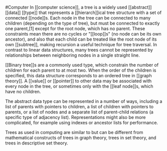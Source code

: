 #Computer 
In [[computer science]], a tree is a widely used [[abstract]] [[data]] [[type]] that represents a [[hierarch]]ical tree structure with a set of connected [[node]]s. Each node in the tree can be connected to many children (depending on the type of tree), but must be connected to exactly one parent,[1] except for the root node, which has no parent. These constraints mean there are no cycles or "[[loop]]s" (no node can be its own ancestor), and also that each child can be treated like the root node of its own [[subtree]], making recursion a useful technique for tree traversal. In contrast to linear data structures, many trees cannot be represented by relationships between neighboring nodes in a single straight line.

[[Binary tree]]s are a commonly used type, which constrain the number of children for each parent to at most two. When the order of the children is specified, this data structure corresponds to an ordered tree in [[graph theory]]. A [[value]] or [[pointer]] to other data may be associated with every node in the tree, or sometimes only with the [[leaf node]]s, which have no children.

The abstract data type can be represented in a number of ways, including a list of parents with pointers to children, a list of children with pointers to parents, or a list of nodes and a separate list of parent-child relations (a specific type of adjacency list). Representations might also be more complicated, for example using indexes or ancestor lists for performance.

Trees as used in computing are similar to but can be different from mathematical constructs of trees in graph theory, trees in set theory, and trees in descriptive set theory.